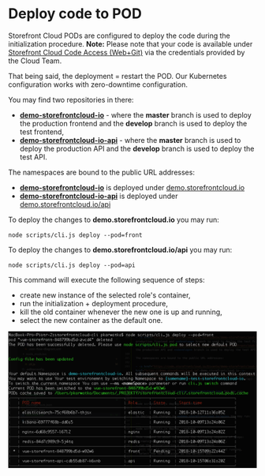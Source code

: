 # Deploy code to POD

Storefront Cloud PODs are configured to deploy the code during the initialization procedure. 
**Note:** Please note that your code is available under [Storefront Cloud Code Access (Web+Git)](https://code.storefrontcloud.io) via the credentials provided by the Cloud Team.

That being said, the deployment = restart the POD. Our Kubernetes configuration works with zero-downtime configuration.

You may find two repositories in there:

- <a href="https://code.storefrontcloud.io/Divante/demo-storefrontcloud-io">**demo-storefrontcloud-io**</a> - where the **master** branch is used to deploy the production frontend and the **develop** branch is used to deploy the test frontend,
- <a href="https://code.storefrontcloud.io/Divante/demo-storefrontcloud-io-api">**demo-storefrontcloud-io-api**</a> - where the **master** branch is used to deploy the production API and the **develop** branch is used to deploy the test API.

The namespaces are bound to the public URL addresses:

- <a href="https://code.storefrontcloud.io/Divante/demo-storefrontcloud-io">**demo-storefrontcloud-io**</a> is deployed under <a href="https://demo.storefrontcloud.io">demo.storefrontcloud.io</a>
- <a href="https://code.storefrontcloud.io/Divante/demo-storefrontcloud-io-api">**demo-storefrontcloud-io-api**</a> is deployed under <a href="https://demo.storefrontcloud.io/api">demo.storefrontcloud.io/api</a>


To deploy the changes to **demo.storefrontcloud.io** you may run:

```
node scripts/cli.js deploy --pod=front
```

To deploy the changes to **demo.storefrontcloud.io/api** you may run:

```
node scripts/cli.js deploy --pod=api
```

This command will execute the following sequence of steps:
- create new instance of the selected role's container,
- run the initialization + deployment procedure,
- kill the old container whenever the new one is up and running,
- select the new container as the default one.

<img src="/doc/deploy-command.png" />
